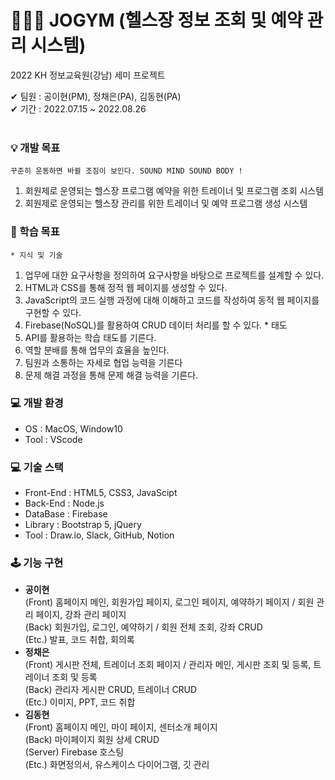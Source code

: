 # 🤸🏻‍♀️ JOGYM (헬스장 정보 조회 및 예약 관리 시스템)
2022 KH 정보교육원(강남) 세미 프로젝트

✔ 팀원 : 공이현(PM), 정채은(PA), 김동현(PA)
<br />
✔ 기간 : 2022.07.15 ~ 2022.08.26
<br />
<br />

### 💡 개발 목표
    꾸준히 운동하면 바뀔 조짐이 보인다. SOUND MIND SOUND BODY !
  1. 회원제로 운영되는 헬스장 프로그램 예약을 위한 트레이너 및 프로그램 조회 시스템
  2. 회원제로 운영되는 헬스장 관리를 위한 트레이너 및 예약 프로그램 생성 시스템

### 📌 학습 목표
    * 지식 및 기술
  1. 업무에 대한 요구사항을 정의하여 요구사항을 바탕으로 프로젝트를 설계할 수 있다.
  2. HTML과 CSS를 통해 정적 웹 페이지를 생성할 수 있다.   
  3. JavaScript의 코드 실행 과정에 대해 이해하고 코드를 작성하여 동적 웹 페이지를 구현할 수 있다.
  4. Firebase(NoSQL)를 활용하여 CRUD 데이터 처리를 할 수 있다.
    * 태도
  1. API를 활용하는 학습 태도를 기른다.
  2. 역할 분배를 통해 업무의 효율을 높인다. 
  3. 팀원과 소통하는 자세로 협업 능력을 기른다
  4. 문제 해결 과정을 통해 문제 해결 능력을 기른다.
  

### 💻 개발 환경
  * OS : MacOS, Window10
  * Tool : VScode

### 💻 기술 스택
  * Front-End : HTML5, CSS3, JavaScipt
  * Back-End : Node.js
  * DataBase : Firebase
  * Library : Bootstrap 5, jQuery
  * Tool : Draw.io, Slack, GitHub, Notion

### 🕹 기능 구현
  * <b>공이현</b><br />
    (Front) 홈페이지 메인, 회원가입 페이지, 로그인 페이지, 예약하기 페이지 / 회원 관리 페이지, 강좌 관리 페이지<br />
    (Back) 회원가입, 로그인, 예약하기 / 회원 전체 조회, 강좌 CRUD<br />
    (Etc.) 발표, 코드 취합, 회의록<br />
  * <b>정채은</b><br />
    (Front) 게시판 전체, 트레이너 조회 페이지 / 관리자 메인, 게시판 조회 및 등록, 트레이너 조회 및 등록<br />
    (Back) 관리자 게시판 CRUD, 트레이너 CRUD<br />
    (Etc.) 이미지, PPT, 코드 취합<br />
  * <b>김동현</b><br />
    (Front) 홈페이지 메인, 마이 페이지, 센터소개 페이지<br />
    (Back) 마이페이지 회원 상세 CRUD<br />
    (Server) Firebase 호스팅<br />
    (Etc.) 화면정의서, 유스케이스 다이어그램, 깃 관리<br />
